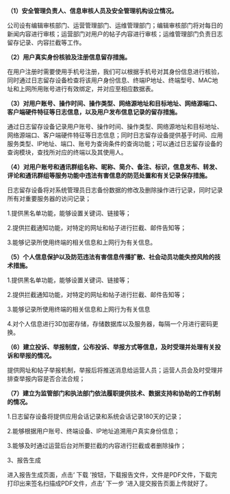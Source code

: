 **（1）安全管理负责人、信息审核人员及安全管理机构设立情况。**

公司设有编辑审核部门、运营管理部门、运维管理部门；编辑审核部门将对每日的新闻内容进行审核；运营部门对用户的帖子内容进行审核；运维管理部门负责日志留存记录、内容拦截等工作。

**（2）用户真实身份核验及注册信息留存措施。**

在用户注册时需要使用手机号注册，我们可以根据手机号对其身份信息进行核验，同时通过日志留存设备检查将该用户身份信息、终端IP地址、终端型号、MAC地址和上网所用账号进行有效绑定，并对应至相应数据表。

**（3）对用户账号、操作时间、操作类型、网络源地址和目标地址、网络源端口、客户端硬件特征等日志信息，以及用户发布信息记录的留存措施。**

通过日志留存设备记录用户账号、操作时间、操作类型、网络源地址和目标地址、网络源端口、客户端硬件特征等日志信息；同时日志留存设备提供基于时间、应用服务类型、IP地址、端口、账号为查询条件的查询功能；可以通过日志留存设备的查询模块，查找所对应的终端以及其使用人。

**（4）对用户账号和通讯群组名称、昵称、简介、备注、标识，信息发布、转发、评论和通讯群组等服务功能中违法有害信息的防范处置和有关记录保存措施。**

日志留存设备将对系统管理员日志备份数据的修改及删除操作进行记录，同时记录所有对重要服务器的访问记录；

1.提供黑名单功能，能够设置关键词、链接等；

2.提供拦截通知功能，对特定的网址和帖子进行拦截、邮件告知等；

3.能够记录所使用终端的相关信息和上网行为有关信息。

**（5）个人信息保护以及防范违法有害信息传播扩散、社会动员功能失控风险的技术措施。**

1.提供黑名单功能，能够设置关键词、链接等；

2.提供拦截通知功能，对特定的网址和帖子进行拦截、邮件告知等；

3.能够记录所使用终端的相关信息和上网行为有关信息

4.对个人信息进行3D加密存储，存储数据库以及服务器，每隔一个月进行密码更换。

**（6）建立投诉、举报制度，公布投诉、举报方式等信息，及时受理并处理有关投诉和举报的情况。**

提供网址和帖子举报机制，举报后将推送消息给运营人员；运营人员会及时受理并排查举报内容是否合法合规；

**（7）建立为监管部门和执法部门依法履职提供技术、数据支持和协助的工作机制的情况。**

1.日志留存设备将提供应用会话记录和系统会话记录180天的记录；

2.能够根据用户账号、终端设备、IP地址追溯用户真实身份信息；

3.能够及时通过运营后台对所要拦截的内容进行拦截或者删除操作；

  

3、报告生成

进入报告生成页面，点击‘ 下载 ’按钮，下载报告文件，文件是PDF文件，下载完打印出来签名扫描成PDF文件，点击‘ 下一步 ’进入提交报告页面上传就好了。